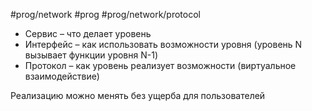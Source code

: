 #prog/network #prog #prog/network/protocol 

- Сервис – что делает уровень
- Интерфейс – как использовать возможности уровня (уровень N вызывает функции уровня N-1)
- Протокол – как уровень реализует возможности (виртуальное взаимодействие)

Реализацию можно менять без ущерба для пользователей